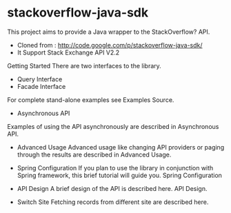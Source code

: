 stackoverflow-java-sdk
======================

This project aims to provide a Java wrapper to the StackOverflow? API.

* Cloned from : http://code.google.com/p/stackoverflow-java-sdk/
* It Support Stack Exchange API V2.2

Getting Started
There are two interfaces to the library.

* Query Interface
* Facade Interface

For complete stand-alone examples see Examples Source.

* Asynchronous API

Examples of using the API asynchronously are described in Asynchronous API.

* Advanced Usage
Advanced usage like changing API providers or paging through the results are described in Advanced Usage.

* Spring Configuration
If you plan to use the library in conjunction with Spring framework, this brief tutorial will guide you. Spring Configuration

* API Design
A brief design of the API is described here. API Design.

* Switch Site 
Fetching records from different site are described here.
